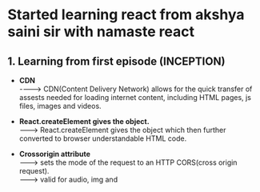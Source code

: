 # Started learning react from akshya saini sir with namaste react
## 1. Learning from first episode (INCEPTION)
+ **CDN** <br>
          ----> CDN(Content Delivery Network) allows for the quick transfer of assests needed for loading internet content, including HTML pages, js files, images and videos. <br>

+ **React.createElement gives the object.**<br>
 ---> React.createElement gives the object which then further converted to browser understandable HTML code.

+ **Crossorigin attribute**<br>
 ---> sets the mode of the request to an HTTP CORS(cross origin request).<br>
 ---> valid for audio, img and <script> etc tags.

+ **Library vs framework**<br>
  ---> Library can be applied to the small portion of the page.<br>
  ---> Framework comes with the load, can't be applied to specific part of the page.<br>
  <br>
  
## 2. Learning from second episode (Ignite Your App)
 
+ **NPM** <br>
      ---> NPM doesn't stand for Node Package Manager, it's actually a package manager.<br>
  
+ **Package.json**<br>
    ---> package.json is a configuration file for npm.<br>
    ---> package.json file keeps track of all the packages/dependencies which are installed.<br>
  
+ **dev dependencies vs normal dependencies**<br>
   ---> package is installed as **dev dependencies** when we want to use package for development and testing purpose.<br>
   ---> package is installed as **normal dependencies** for production purpose.<br>

+ **Parcel, webpack, vite are the bundler which powers our app**<br>

+ **caret(^) and tilde(-)**<br>
    ---> Caret(^) will update the minor version of the packages.<br>
    ---> Tilde(-) will install the major version.<br>

+ **Package-lock.json**<br>
    ---> keeps track of excat versions of packages/dependencies also keeps the track of all the transitive dependencies.<br>
  
+ **Transitive dependencies**<br>
    ---> Dependencies having their own dependencies this dependencies have their own dependencies.<br>
    
+ **node_module**<br>
    ---> Contains the codes of all the dependencies which are mentioned in package.json file.<br>
  
+ **npx: To execute a package**<br>
+ **npm: To install a package**<br>

+ **npx parcel file.html (start our app)**<br>

+ **<script type="module">**<br>
   ---> script will consider js as module not as normal script.<br>
   ---> which will allow use to seperate/breake code into multiple files.<br>
+ **Role of parcel(working of parcel)**<br>
    ---> **HMR(Hot Module Replacement)**: automatically refresh the page after saving the file.<br>
    ---> **File watching algorithm** (written in c++).<br>
    ---> **Caching**<br>
    ---> **Image optimisation**<br>
    ---> **Minification/compression** remove extra spaces etc.<br>
    ---> **Bundling all the files**<br>
    ---> **Consistent hashing**<br>
    ---> **Code splitting**<br>
    ---> **Differential bundling** support older browser.<br>
    ---> **Diagnostic** <br>
    ---> **Bettor error handling** <br>
    ---> **tree shaking** removes unused code. <br>
    
+ **dist folder**
    ---> when app is live what we see on page comes from dist folder.

+ **browserlist**<br>
    ---> To make our app compatible to older browser version.<br>
    ---> example: "browserlist":[
                "last 2 chrome version",
                "last 2 safari version"
               ]

## 3. Learning form third episode(Laying the foundation)

+ **script in package.json**<br>
     ---> "script" : { "start": "parcel index.html",
                       "build" : "parcel build index.html"
  }<br>
     ---> now i can run the project by just **npm run start**

+ **JSX is not the part of react**

+ **JSX is not html in js**

+ **JSX is html like syntax**

+ **babel transpiles/convert the jsx to browser understandable code**

+ **React.createElement --> ReactElement - js object --> HTML Element(render)**

+ **jsx --> React.createElement --> js object --> HTML Element(render)**

+ **class based component(old) vs Functional component(new)**

+ **Functional component is normal javascript function**

+ **component name should start with capital letter**

+ **React functional component is a function which return some piece of JSX**

+ **Component Composition is a component inside component**

+ **We can write javascript insidie JSX using "{}"**

+ **We can execute component in three ways**<br>
  ---> {Title()} <br>
  ---> <Title> </Title> <br>
  ---> <Title/> <br>

## 4. Learning from fourth episode (Talk is cheap show me the code)

+ **Before building your app/project we should first plan our structure and flow of our app**<br>

+ **Configdriven UI**<br>

  ---> Controlling your UI using data(config).<br>
  ---> Changing interface according to data which comes from backend.<br>
 web application consist of UI and data layer.<br>
  ---> it is very important that our ui layer syncs with data layer.<br>

+ **Optional chaining**<br>

  ---> Normal way to get data from obj is: obj.name.<br>
  ---> what if our data/obj will come in production or will come dynamically or will come after some time.<br>
  ---> so if we use "obj.name" it will give error, bcz obj.name is not there yet, it will come later.<br>
  ---> so we will use optional chaining i.e adding "?".<br>
  ---> "obj?.name".<br>

+ **we can use array.map() fuction to iterate an array and display data**<br>

  
+ **key**<br>

  ---> It is important to give keys to all the element in the array, most important while using map() function.<br>
  ---> key uniquely represent all the elements in the array.<br>
  ---> If we will not give keys, react will re-render all the components again and again every time when new element will be added.<br>
  ---> If we will give keys react will only render new element.<br>

## 5. Learning from fifth episode (Let's get Hooked)

+ **Keep your component in seprate file and name file same as component**

+ **Component name should start with capital letter**

+ **Never keep hard coded/constant value in your component make a seperate file/folder**

+ **Default vs named export/import**

    ---> **Default** export is only allowed once in a file.<br>
    ---> We can do multiple **Named** export in a file.<br>
    ---> Default export/import syntax<br>
       ---> export default "name".<br>
       ---> import "name" from "file_dest".<br>
    ---> import export/import syntax<br>
       ---> export "name".<br>
       ---> import { "name" } from "file_dest".<br>

+ **React is fast because it can do faster dom manipulation.**
  
+ **Hookes**

+ **Hooks are normal js function written by developer**

+ **Most important hooks**<br>

    ---> useState()<br>
    ---> useEffect()

+ **Before using hooks import it as name import from react**

+ **hooks sync ui layer with data layer**

+ **useState() syntax**

    ---> Const[value, setValue] = useState("initialvalue")<br>
    ---> setValue(updatedValue)

+ **Whenever statevariable update's react re-render the component**

+ **Reconciliation Algorithm(React fiber) started from React**

    ---> When something changes in UI it is called reconciliation.

+ **Virtual Dom**

    ---> Representation of Actual dom in the form of object.

+ **React element is in the form of object that object is called virtual dom**

+ **Diff algorithm**<br>
      ---> Finds out the difference between current virtual dom and updated virtual dom.<br>
      ---> Then it will update the actuall dom on every render cycle.

## 6. Learning from sixth episode (Exploring the world)

+ **Monolithic and microservices architecture**<br>
   + **Monolithic architecture**<br>
      ---> Monolith architecture has single code base, every functionality is in single project.<br>
      ---> Developers build client-side UI, a database, and a server-side application on a single code base.<br>
      ---> If we want to change any one functionality we have to deploy whole project again.<br>

   + **Microservices/Single responsibility principle/Distributed architecture**<br>
      ---> Code base/Project is **divided into small services**.<br>
      ---> Each microservice **works to accomplish a single feature** or business logic.<br>
      ---> Microservices can have **independent TechStack** for each project/services.<br>
      ---> Instead of exchanging data within the same code base, microservices **communicate with an API**.<br>

      ![image](https://github.com/gitminaj/namaste-react/assets/75945276/d0c51bf6-8b94-4698-8859-015d579ec4c0)


+ **Appraoch for API Call**<br>
    + 1st is **web Loads** --> **API Call** --> **Render** <br>
    + 2nd is **web Loads** --> **Render** --> **API Call** --> **Re-render** <br>
--> We will use 2nd which will lead to better user experience.

+ **Introduction to useEffect() hook**<br>
      ---> useEffect() hook is normal js function which takes 2 argument. <br>
      ---> 1st argument - Call back function. <br>
      ---> 2st argument - Dependency array. (more on this in upcoming sessions) <br>
      ---> useEffect() is called after the component is rendered.<br>
  syntax
  ```
  useEffect(() =>{
   console.log("useEffect Called")
  })
  ```
+ **fetch() function**<br>
      ---> fetch is given by browser(js engine).<br>
      ---> fetch returns promise.<br>
      ---> fetch function gives readable strings, which needs to be converted to json.<br>
     
+ **Shimmer UI**<br>
      ---> shimmer ui ressembles the page's actual UI without the content.<br>
      ---> To increase user experience shimmer ui is to Load the fake page before the actuall page loads.<br>

+ **Conditional Rendering**<br>
     ---> If we render our page with some condition it is called conditional rendering.<br>
  ```
  if(restauList.length === 0){
   return <Shimmer />
  }
  ```

+ **More on useState() hooks**<br>
    ```
    const [value, setValue] = useState();
    ```
     ---> how a constant can be changed? <br>
     ---> Every time state variable changes component re-render and new variable is created.<br>
## 7. Learning from seventh episode (Finding the path)

   + **More on useEffect() hook.**<br>
    ---> useEffect( (call back function), [dependency array] )<br>
    ---> **case 1:** If no dependency array ==> useEffect() is called on every render. <br>
    ---> **case 2:** If dependency array is empty [] ==> useEffect() is called on initial render. (just once in render cycle) <br>
```
    useEffect(()=>{
        console.log("just called once")
     },[])
```
   ---> **case 3:** If dependency array has state variable ==> useEffect() is called on everythime the state variable changes.<br>
```
    useEffect(()=>{
        console.log("just called once")
     },[stateVariable])
``` 
 + **Best practise/rules for useState hook**<br>
 
    ---> Never create state variable outside the component.<br>
    ---> State variable work is to create local variable for functional component.<br>
    ---> Try to make state variable at the top of component.<br>
    ---> Never use/create state variable inside condition.<br>
    
+ **Introductio to react router**<br>
    ---> Installing react router library
  ```
   npm i react-router-dom
  ```
   ---> For routing import createBrowserRouter<br>
  ```
   import { createBrowserRouter } from "react-router-dom";

   const appRouter = createBrowserRouter(
   [
    {
      path: "/",
      element: <Applayout/>
    }
   ]
  )
  ```
  ---> We need router provider to route app.<br>
  ```
  import { RouterProvider } from "react-router-dom";

  root.render(<RouterProvider router={appRouter} />)  
  ```
   ---> If the URL is wrong we can show custom error by adding **errorElement in createBrowserRouter**<br>

   ---> react-router-dom gives us a special hook { useRouterError }<br>
   ---> Above hook is used to show specific error/more precise error.<br>

 + **ChildrenRoute**

   ---> <Outlet/> react-router-dom component to render component according to path as children.<br>
   ---> To route the page in react never use <a> anchor tag, because it refresh the whole page.<br>
   ---> use Link component which is given by react-router-dom.<br>
   ---> <Link to=""> gives smooth experience it does not refresh whole page, using the link component react single page application is created<br>

+ **Types of routing**

    ---> There are 2 types of routeing.<br>
    ---> 1. Client side routing: csr does not makes network call every time only first time.<br>
    ---> 2. Server side routing: ssr makes network call and refresh the page.<br>

+ **useParam**

   ---> useParam() hook is given by react-router-dom  to catch the value of url.<br>
   ---> How to give dynamic value in URL?<br>
```
  path: "/restaurant/:resId"
```
 ---> " : " is used to enter dynamic value.<br>
 ---> We can get this dynamic value using useParam hook.

## 8. Learning from eight episode (Let's get classy)

+ **Class component**

---> Class component is a class which extends React component and it has render() method which returns some peice of JSX.
  syntax.
```
class UserClass extends React.Component{
 render(){
   return(
      // JSX here

)
}}
```
   ---> import and export is same for class based component as functional component.<br>
   ---> Props are recived in constructor inside class component.
```
  constructor(props){
     super(props)
}
```
  ---> State variable in class component is created inside constructor, it is called everytime a new instance of class is created.
```
constructor(props){
super(props)
    this.state={
      count: 0
      }
}
```

   ---> we use this.setState to update state variable.

```
 <button onClick = { () => {
      this.setState({
             count: this.state.count + 1;
          })
    }}
 >
```

+ **Life cycle of class component**<br>

   ![image](https://github.com/gitminaj/-namaste-react-codes/assets/75945276/10aba868-98de-4a7a-b9e3-155e11e06104)

   ---> When class component render/called/mounted.<br>
     1. Contructor is called first.
     2. Then render is called second.
     3. Finally componentDidMount() is called.

    ---> componentDidMount method executes when the whole class is loaded/mounted on web.

    ---> Lifecycle of nested class component.
```
Parent constructor --> Parent render --> Child constructor --> Child render --> child componentDidMount --> parent componentDidMount
```

   ---> Lifecycle in case of more than one nested child.
```
Parent constructor --> Parent render --> Child constructor --> Child render -->
Child2 constructor --> Child2 render --> 
Child componentDidMount --> Child2 componentDidMount --> parent componentDidMount
```
   ---> In this behaviour of componentDidMount changes as react clubs all the child render together in render phase, then commit phase happens.<br>

## 9. Learning from ninth episode (Optimising our App)

+ **Single Responsibility Principle**<br>

  ---> Every component/function should have single responsibility.<br>
  ---> **Modularity**: breaking down the code in small modules.<br>
  ---> It makes easy to maintain and test, we can also reuse.<br>

**In this session I also learned how to make custom hooks**<br>

   ---> CustomHooks are normal utility functions, we add **use** before the name.

+ **Chunking, Code Splitting, Dynamic Bundling, Lazy Loading, On Demand Loading**

  ---> lazy() is a js function which is given by react.<br>
  ---> Lazy loading is a technique in React that allows you to load components, modules, or assets asynchronously, improving the loading time of our application.<br>
  Syntax:<br>
```
    const Grocery = lazy( () => import("./Components/Grocery"));
```
   ---> **Suspense** component, which will display a fallback UI while the component is being loaded.<br>
   Syntax:
```
   {
      Path:"/grocery",
      element: (
                  <Suspense fallback={<h1> Loading </h1>}>
                        <Grocery/>
                   </Suspense>
                )
    }
```
   ---> fallback is the placeholder till the actuall content is loaded.<br>

   ## 10. Learning from tenth episode (Jo dikhta hai, vo bikta hai)

   + **In this episode we learned Tailwind css.** <br>
       ---> Till this point we were using vanilla css, now we shifted to tailwind.
   + **First we installed tailwind in our project.** <br>
       ---> You can find detail tutorial on tailwind website: [here](https://tailwindcss.com/docs/installation/framework-guides) Choose your bundler and kick-start.
   + **Practised and tried to memorise classes and now i am comfortable with tailwind and loving it**<br>
   + **Below is my home page after using tailwind**<br><br>
     ![image](https://github.com/gitminaj/-namaste-react-codes/assets/75945276/4f664e85-fc44-4147-aa5c-2acf34fab7a2)


     ## 11. Learning from eleven episode (Data is new oil)

     + **Higher Order component**
        ---> HOC is function which takes a component and return a component.<br>
        ---> HOC takes a component enhance it and return it as component.<br>

     + **Lifting the state up**
        ![image](https://github.com/gitminaj/-namaste-react-codes/assets/75945276/4b5d15a3-0df0-4f33-91d4-7f9195807919)<br>
        ---> To learn the concept I build the collapseable accordian. 

     +**Props Drilling**
         ---> Passing data down through nested components in a React application.<br>
         ---> When the hierarchy is too deep props drilling becomes a problem.<br>

     +**UseContext hook**
         ---> UseContext is one of the way to over come the problem of **Props drilling** <br>
         ---> we can create context using createContext.<br>
         ---> we can access(subscribe) it using UseContext hook.<br>
         ---> we can subscribe context in class base as <context.Consumer>.<br>
         ---> To update value of context we can use <context.Provider value={}>.<br>
         ---> Pass <context.Provider value={}> as parent to the component where you want to access that data.<br>
       


   
Most React tutorials typically commence with the installation of a bundler and swiftly transition to React code. However, this particular tutorial takes a distinctive approach by elucidating the entire process from the ground up. It delves into the intricacies of constructing React, leaving me astounded and pleasantly surprised at every turn. Each minute unfolds a new revelation, fostering a continuous learning experience.
